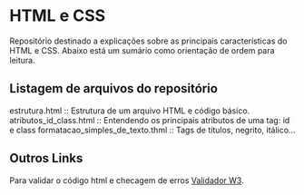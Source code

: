# HTML e CSS

Repositório destinado a explicações sobre as principais características do HTML e CSS. 
Abaixo está um sumário como orientação de ordem para leitura.

## Listagem de arquivos do repositório
estrutura.html  ::  Estrutura de um arquivo HTML e código básico.
atributos_id_class.html  ::  Entendendo os principais atributos de uma tag: id e class
formatacao_simples_de_texto.thml  ::  Tags de títulos, negrito, itálico... 

## Outros Links
Para validar o código html e checagem de erros [Validador W3](https://validator.w3.org/).

